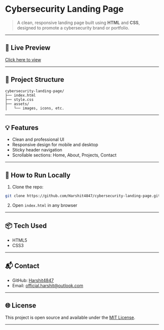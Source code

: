 # Cybersecurity Landing Page

> A clean, responsive landing page built using **HTML** and **CSS**, designed to promote a cybersecurity brand or portfolio.

---

## 🔗 Live Preview

[Click here to view](https://Harshit4847.github.io/cybersecurity-landing-page/)

---

## 📁 Project Structure

```
cybersecurity-landing-page/
├── index.html
├── style.css
├── assets/
│   └── images, icons, etc.
```

---

## 💡 Features

* Clean and professional UI
* Responsive design for mobile and desktop
* Sticky header navigation
* Scrollable sections: Home, About, Projects, Contact

---

## 🚀 How to Run Locally

1. Clone the repo:

```bash
git clone https://github.com/Harshit4847/cybersecurity-landing-page.git
```

2. Open `index.html` in any browser

---

## 📦 Tech Used

* HTML5
* CSS3

---

## 📬 Contact

* GitHub: [Harshit4847](https://github.com/Harshit4847)
* Email: [official.harshit@outlook.com](mailto:official.harshit@outlook.com)

---

## 🌐 License

This project is open source and available under the [MIT License](LICENSE).

---
